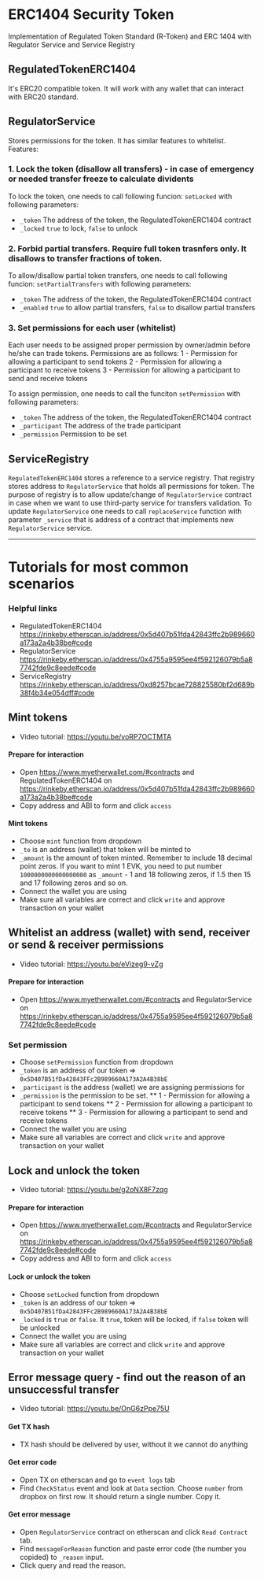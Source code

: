 # ERC1404 Security Token
Implementation of Regulated Token Standard (R-Token) and ERC 1404 with Regulator Service and Service Registry

## RegulatedTokenERC1404
It's ERC20 compatible token. It will work with any wallet that can interact with ERC20 standard.

## RegulatorService
Stores permissions for the token. It has similar features to whitelist. 
Features:
### 1. Lock the token (disallow all transfers) - in case of emergency or needed transfer freeze to calculate dividents
To lock the token, one needs to call following funcion:
`setLocked` with following parameters:
* `_token` The address of the token, the RegulatedTokenERC1404 contract
* `_locked` `true` to lock, `false` to unlock

### 2. Forbid partial transfers. Require full token trasnfers only. It disallows to transfer fractions of token.
To allow/disallow partial token transfers, one needs to call following funcion:
`setPartialTransfers` with following parameters:
* `_token` The address of the token, the RegulatedTokenERC1404 contract
* `_enabled` `true` to allow partial transfers, `false` to disallow partial transfers

### 3. Set permissions for each user (whitelist)
Each user needs to be assigned proper permission by owner/admin before he/she can trade tokens. Permissions are as follows:
1 - Permission for allowing a participant to send tokens
2 - Permission for allowing a participant to receive tokens
3 - Permission for allowing a participant to send and receive tokens

To assign permission, one needs to call the funciton `setPermission` with following parameters:
* `_token` The address of the token, the RegulatedTokenERC1404 contract
* `_participant` The address of the trade participant
* `_permission` Permission to be set

## ServiceRegistry
`RegulatedTokenERC1404` stores a reference to a service registry. That registry stores address to `RegulatorService` that holds all permissions for token. The purpose of registry is to allow update/change of `RegulatorService` contract in case when we want to use third-party service for transfers validation.
To update `RegulatorService` one needs to call `replaceService` function with parameter `_service` that is address of a contract that implements new `RegulatorService` service.

-----------------

# Tutorials for most common scenarios
### Helpful links
* RegulatedTokenERC1404 https://rinkeby.etherscan.io/address/0x5d407b51fda42843ffc2b989660a173a2a4b38be#code
* RegulatorService https://rinkeby.etherscan.io/address/0x4755a9595ee4f592126079b5a87742fde9c8eede#code
* ServiceRegistry https://rinkeby.etherscan.io/address/0xd8257bcae728825580bf2d689b38f4b34e054dff#code

## Mint tokens
* Video tutorial: https://youtu.be/voRP7OCTMTA
#### Prepare for interaction
* Open https://www.myetherwallet.com/#contracts and RegulatedTokenERC1404 on https://rinkeby.etherscan.io/address/0x5d407b51fda42843ffc2b989660a173a2a4b38be#code
* Copy address and ABI to form and click `access`
#### Mint tokens
* Choose `mint` function from dropdown
* `_to` is an address (wallet) that token will be minted to
* `_amount` is the amount of token minted. Remember to include 18 decimal point zeros. If you want to mint 1 EVK, you need to put number `1000000000000000000` as `_amount` - 1 and 18 following zeros, if 1.5 then 15 and 17 following zeros and so on.
* Connect the wallet you are using
* Make sure all variables are correct and click `write` and approve transaction on your wallet
## Whitelist an address (wallet) with send, receiver or send & receiver permissions
* Video tutorial: https://youtu.be/eVizeg9-vZg
#### Prepare for interaction
* Open https://www.myetherwallet.com/#contracts and RegulatorService on https://rinkeby.etherscan.io/address/0x4755a9595ee4f592126079b5a87742fde9c8eede#code
### Set permission
* Choose `setPermission` function from dropdown
* `_token` is an address of our token => `0x5D407B51fDa42843FFc2B989660A173A2A4B38bE`
* `_participant` is the address (wallet) we are assigning permissions for
* `_permission` is the permission to be set.
** 1 - Permission for allowing a participant to send tokens
** 2 - Permission for allowing a participant to receive tokens
** 3 - Permission for allowing a participant to send and receive tokens
* Connect the wallet you are using
* Make sure all variables are correct and click `write` and approve transaction on your wallet
## Lock and unlock the token
* Video tutorial: https://youtu.be/g2oNX8F7zqg
#### Prepare for interaction
* Open https://www.myetherwallet.com/#contracts and RegulatorService on https://rinkeby.etherscan.io/address/0x4755a9595ee4f592126079b5a87742fde9c8eede#code
* Copy address and ABI to form and click `access`
#### Lock or unlock the token
* Choose `setLocked` function from dropdown
* `_token` is an address of our token => `0x5D407B51fDa42843FFc2B989660A173A2A4B38bE`
* `_locked` is `true` or `false`. It `true`, token will be locked, if `false` token will be unlocked
* Connect the wallet you are using
* Make sure all variables are correct and click `write` and approve transaction on your wallet
## Error message query - find out the reason of an unsuccessful transfer
* Video tutorial: https://youtu.be/OnG6zPpe75U
#### Get TX hash
* TX hash should be delivered by user, without it we cannot do anything
#### Get error code
* Open TX on etherscan and go to `event logs` tab
* Find `CheckStatus` event and look at `Data` section. Choose `number` from dropbox on first row. It should return a single number. Copy it.
#### Get error message
* Open `RegulatorService` contract on etherscan and click `Read Contract` tab.
* Find `messageForReason` function and paste error code (the number you copided) to `_reason` input.
* Click query and read the reason.
